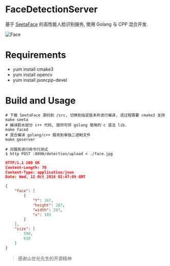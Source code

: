 # FaceDetectionServer

基于 [SeetaFace](https://github.com/seetaface/SeetaFaceEngine) 的高性能人脸识别服务, 使用 Golang 与 CPP 混合开发.

![Face](./face_detection.jpg)

# Requirements
- yum install cmake3
- yum install opencv
- yum install jsoncpp-devel

# Build and Usage

```
# 下载 SeetaFace 源码到 /src, 切换到指定版本并进行编译, 该过程需要 cmake3 支持
make seeta
# 编译胶水部分 c++ 代码, 提供可供 golang 使用的 c 语法 lib.
make faced
# 混合编译 golang/c++ 服务到单独二进制文件
make goserver
```

```
# 对服务进行命令行测试
$ http POST :8090/detection/upload < ./face.jpg
```

```json
HTTP/1.1 200 OK
Content-Length: 70
Content-Type: application/json
Date: Wed, 12 Oct 2016 02:47:09 GMT

{
    "face": [
        {
            "Y": 167,
            "height": 287,
            "width": 287,
            "x": 103
        }
    ],
    "size": [
        500,
        650
    ]
}
```

> 感谢山世光先生的开源精神
